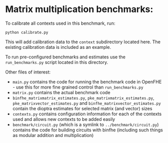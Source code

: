 # Matrix multiplication benchmarks:

To calibrate all contexts used in this benchmark, run:

```
python calibrate.py
```

This will add calibration data to the `context` subdirectory located here.  The existing calibration data is included as an example.

To run pre-configured benchmarks and estimates use the `run_benchmarks.py` script located in this directory.

Other files of interest:

- `main.py` contains the code for running the benchmark code in OpenFHE - use this for more fine grained control than `run_benchmarks.py`
- `matrix.py` contains the actual benchmark code
- `binfhe_matrixmatrix_estimates.py`, `pke_matrixmatrix_estimates.py`, `pke_matrixvector_estimates.py` and `binfhe_matrixvector_estimates.py`  contain the dioptra estimates for selected matrix (and vector) sizes
- `contexts.py` contains configuration information for each of the contexts used and allows new contexts to be added easily
- `benchmark/circuit.py` (which is a symlink to `../benchmark/circuit.py`) contains the code for building circuits with binfhe (including such things as modular addition and multiplication)



